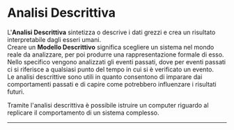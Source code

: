 # Analisi Descrittiva #
L'**Analisi Descrittiva** sintetizza o descrive i dati grezzi e crea un risultato interpretabile dagli esseri umani.<br />
Creare un **Modello Descrittivo** significa scegliere un sistema nel mondo reale da analizzare, per poi produrre una rappresentazione formale di esso.
Nello specifico vengono analizzati gli eventi passati, dove per eventi passati ci si riferisce a qualsiasi punto del tempo in cui si è verificato un evento.<br />
Le analisi descrittive sono utili in quanto consentono di imparare dai comportamenti passati e di capire come potrebbero influenzare i risultati futuri.<br />

Tramite l'analisi descrittiva è possibile istruire un computer riguardo al replicare il comportamento di un sistema complesso.<br />

---------------------------------------------------------------